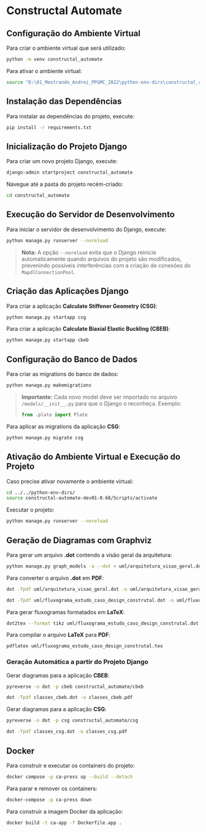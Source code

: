 # Constructal Automate

## Configuração do Ambiente Virtual

Para criar o ambiente virtual que será utilizado:

```bash
python -m venv constructal_automate
```

Para ativar o ambiente virtual:

```bash
source "D:\01_Mestrando_Andrei_PPGMC_2022\python-env-dirs\constructal_automate\Scripts\activate"
```

## Instalação das Dependências

Para instalar as dependências do projeto, execute:

```bash
pip install -r requirements.txt
```

## Inicialização do Projeto Django

Para criar um novo projeto Django, execute:

```bash
django-admin startproject constructal_automate
```

Navegue até a pasta do projeto recém-criado:

```bash
cd constructal_automate
```

## Execução do Servidor de Desenvolvimento

Para iniciar o servidor de desenvolvimento do Django, execute:

```bash
python manage.py runserver --noreload
```

> **Nota:** A opção `--noreload` evita que o Django reinicie automaticamente quando arquivos do projeto são modificados, prevenindo possíveis interferências com a criação de conexões do `MapdlConnectionPool`.

## Criação das Aplicações Django

Para criar a aplicação **Calculate Stiffener Geometry (CSG)**:

```bash
python manage.py startapp csg
```

Para criar a aplicação **Calculate Biaxial Elastic Buckling (CBEB)**:

```bash
python manage.py startapp cbeb
```

## Configuração do Banco de Dados

Para criar as migrations do banco de dados:

```bash
python manage.py makemigrations
```

> **Importante:** Cada novo model deve ser importado no arquivo `/models/__init__.py` para que o Django o reconheça. Exemplo:
>
> ```python
> from .plate import Plate
> ```

Para aplicar as migrations da aplicação **CSG**:

```bash
python manage.py migrate csg
```

## Ativação do Ambiente Virtual e Execução do Projeto

Caso precise ativar novamente o ambiente virtual:

```bash
cd ../../python-env-dirs/
source constructal-automate-dev01-0.68/Scripts/activate
```

Executar o projeto:

```bash
python manage.py runserver --noreload
```

## Geração de Diagramas com Graphviz

Para gerar um arquivo **.dot** contendo a visão geral da arquitetura:

```bash
python manage.py graph_models -a --dot > uml/arquitetura_visao_geral.dot
```

Para converter o arquivo **.dot** em **PDF**:

```bash
dot -Tpdf uml/arquitetura_visao_geral.dot -o uml/arquitetura_visao_geral.pdf
```

```bash
dot -Tpdf uml/fluxograma_estudo_caso_design_construtal.dot -o uml/fluxograma_estudo_caso_design_construtal.pdf
```

Para gerar fluxogramas formatados em **LaTeX**:

```bash
dot2tex --format tikz uml/fluxograma_estudo_caso_design_construtal.dot > uml/fluxograma_estudo_caso_design_construtal.tex
```

Para compilar o arquivo **LaTeX** para **PDF**:

```bash
pdflatex uml/fluxograma_estudo_caso_design_construtal.tex
```

### Geração Automática a partir do Projeto Django

Gerar diagramas para a aplicação **CBEB**:

```bash
pyreverse -o dot -p cbeb constructal_automate/cbeb
```

```bash
dot -Tpdf classes_cbeb.dot -o classes_cbeb.pdf
```

Gerar diagramas para a aplicação **CSG**:

```bash
pyreverse -o dot -p csg constructal_automate/csg
```

```bash
dot -Tpdf classes_csg.dot -o classes_csg.pdf
```

## Docker

Para construir e executar os containers do projeto:

```bash
docker compose -p ca-press up --build --detach
```

Para parar e remover os containers:

```bash
docker-compose -p ca-press down
```

Para construir a imagem Docker da aplicação:

```bash
docker build -t ca-app -f Dockerfile.app .
```

